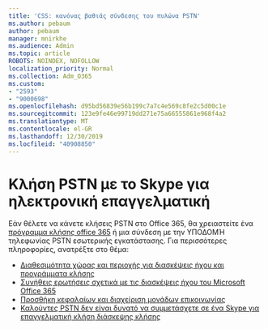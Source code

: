 ```yaml
---
title: 'CSS: κανόνας βαθιάς σύνδεσης του πυλώνα PSTN'
ms.author: pebaum
author: pebaum
manager: mnirkhe
ms.audience: Admin
ms.topic: article
ROBOTS: NOINDEX, NOFOLLOW
localization_priority: Normal
ms.collection: Adm_O365
ms.custom:
- "2593"
- "9000698"
ms.openlocfilehash: d95bd56839e56b199c7a7c4e569c8fe2c5d00c1e
ms.sourcegitcommit: 123e9fe46e99719dd271e75a66555861e968f4a2
ms.translationtype: MT
ms.contentlocale: el-GR
ms.lasthandoff: 12/30/2019
ms.locfileid: "40908850"
---
```

# <a name="pstn-calling-with-skype-for-business-online"></a>Κλήση PSTN με το Skype για ηλεκτρονική επαγγελματική

Εάν θέλετε να κάνετε κλήσεις PSTN στο Office 365, θα χρειαστείτε ένα [πρόγραμμα κλήσης office 365](https://docs.microsoft.com/microsoftteams/what-is-phone-system-in-office-365#more-about-calling-plans) ή μια σύνδεση με την ΥΠΟΔΟΜΉ τηλεφωνίας PSTN εσωτερικής εγκατάστασης. Για περισσότερες πληροφορίες, ανατρέξτε στο θέμα:

- [Διαθεσιμότητα χώρας και περιοχής για διασκέψεις ήχου και προγράμματα κλήσης](https://docs.microsoft.com/microsoftteams/country-and-region-availability-for-audio-conferencing-and-calling-plans/country-and-region-availability-for-audio-conferencing-and-calling-plans)
- [Συνήθεις ερωτήσεις σχετικά με τις διασκέψεις ήχου του Microsoft Office 365](https://docs.microsoft.com/microsoftteams/audio-conferencing-common-questions)
- [Προσθήκη κεφαλαίων και διαχείριση μονάδων επικοινωνίας](https://docs.microsoft.com/microsoftteams/add-funds-and-manage-communications-credits)
- [Καλούντες PSTN δεν είναι δυνατό να συμμετάσχετε σε ένα Skype για επαγγελματική κλήση διάσκεψης κλήσης](https://docs.microsoft.com/SkypeForBusiness/troubleshoot/online-conferencing/pstn-callers-cant-join-dial-in-call)
